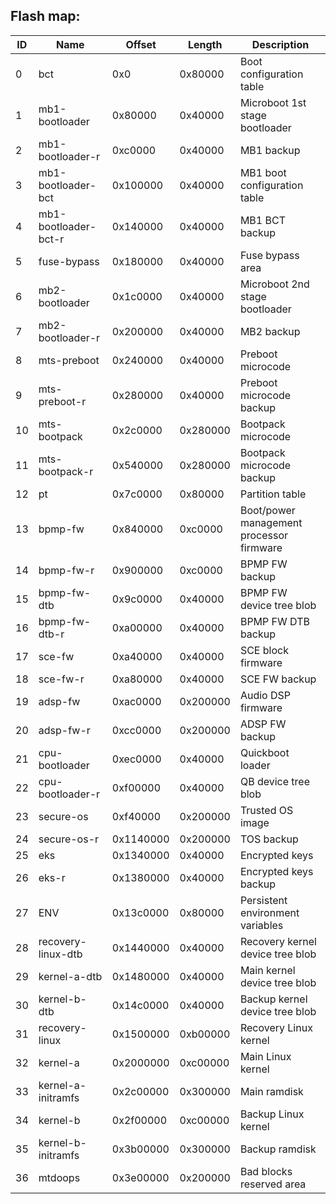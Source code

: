 ## Flash map:

| ID | Name | Offset | Length | Description |
| -- | ---- | ------ | ------ | ----------- |
| 0 | bct | 0x0 | 0x80000 | Boot configuration table |
| 1 | mb1-bootloader | 0x80000 | 0x40000 | Microboot 1st stage bootloader |
| 2 | mb1-bootloader-r | 0xc0000 | 0x40000 | MB1 backup |
| 3 | mb1-bootloader-bct | 0x100000 | 0x40000 | MB1 boot configuration table |
| 4 | mb1-bootloader-bct-r | 0x140000 | 0x40000 | MB1 BCT backup |
| 5 | fuse-bypass | 0x180000 | 0x40000 | Fuse bypass area |
| 6 | mb2-bootloader | 0x1c0000 | 0x40000 | Microboot 2nd stage bootloader |
| 7 | mb2-bootloader-r | 0x200000 | 0x40000 | MB2 backup |
| 8 | mts-preboot | 0x240000 | 0x40000 | Preboot microcode |
| 9 | mts-preboot-r | 0x280000 | 0x40000 | Preboot microcode backup |
| 10 | mts-bootpack | 0x2c0000 | 0x280000 | Bootpack microcode |
| 11 | mts-bootpack-r | 0x540000 | 0x280000 | Bootpack microcode backup |
| 12 | pt | 0x7c0000 | 0x80000 | Partition table |
| 13 | bpmp-fw | 0x840000 | 0xc0000 | Boot/power management processor firmware |
| 14 | bpmp-fw-r | 0x900000 | 0xc0000 | BPMP FW backup |
| 15 | bpmp-fw-dtb | 0x9c0000 | 0x40000 | BPMP FW device tree blob |
| 16 | bpmp-fw-dtb-r | 0xa00000 | 0x40000 | BPMP FW DTB backup |
| 17 | sce-fw | 0xa40000 | 0x40000 | SCE block firmware |
| 18 | sce-fw-r | 0xa80000 | 0x40000 | SCE FW backup |
| 19 | adsp-fw | 0xac0000 | 0x200000 | Audio DSP firmware |
| 20 | adsp-fw-r | 0xcc0000 | 0x200000 | ADSP FW backup |
| 21 | cpu-bootloader | 0xec0000 | 0x40000 | Quickboot loader |
| 22 | cpu-bootloader-r | 0xf00000 | 0x40000 | QB device tree blob |
| 23 | secure-os | 0xf40000 | 0x200000 | Trusted OS image |
| 24 | secure-os-r | 0x1140000 | 0x200000 | TOS backup |
| 25 | eks | 0x1340000 | 0x40000 | Encrypted keys |
| 26 | eks-r | 0x1380000 | 0x40000 | Encrypted keys backup |
| 27 | ENV | 0x13c0000 | 0x80000 | Persistent environment variables |
| 28 | recovery-linux-dtb | 0x1440000 | 0x40000 | Recovery kernel device tree blob |
| 29 | kernel-a-dtb | 0x1480000 | 0x40000 | Main kernel device tree blob |
| 30 | kernel-b-dtb | 0x14c0000 | 0x40000 | Backup kernel device tree blob |
| 31 | recovery-linux | 0x1500000 | 0xb00000 | Recovery Linux kernel |
| 32 | kernel-a | 0x2000000 | 0xc00000 | Main Linux kernel |
| 33 | kernel-a-initramfs | 0x2c00000 | 0x300000 | Main ramdisk |
| 34 | kernel-b | 0x2f00000 | 0xc00000 | Backup Linux kernel |
| 35 | kernel-b-initramfs | 0x3b00000 | 0x300000 | Backup ramdisk |
| 36 | mtdoops | 0x3e00000 | 0x200000 | Bad blocks reserved area |
